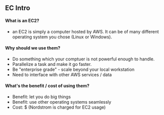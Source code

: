 ## EC Intro

#### What is an EC2?
- an EC2 is simply a computer hosted by AWS. It can be of many different operating system you chose (Linux or Windows).

#### Why should we use them?
- Do something which your comptuer is not powerful enough to handle.
- Parallelize a task and make it go faster.
- Be "enterprise grade" - scale beyond your local workstation
- Need to interface with other AWS services / data

#### What's the benefit / cost of using them?
- Benefit: let you do big things
- Benefit: use other operating systems seamlessly
- Cost: $ (Nordstrom is charged for EC2 usage)
